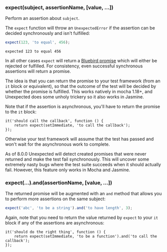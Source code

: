 ### expect(subject, assertionName, [value, ...])

Perform an assertion about `subject`.

The `expect` function will throw an `UnexpectedError` if the assertion can be
decided synchronously and isn't fulfilled:

```javascript
expect(123, 'to equal', 456);
```

```output
expected 123 to equal 456
```

In all other cases `expect` will return a
[Bluebird promise](https://github.com/petkaantonov/bluebird) which will either be
rejected or fulfilled. For consistency, even successful synchronous assertions will
return a promise.

The idea is that you can return the promise to your test framework (from an `it`
block or equivalent), so that the outcome of the test will be decided by whether
the promise is fulfilled. This works natively in mocha 1.18+, and Unexpected
does some unholy trickery so it also works in Jasmine.

Note that if the assertion is asynchronous, you'll have to return the promise
to the `it` block:

```javascript#eval:false
it('should call the callback', function () {
    return expect(setImmediate, 'to call the callback');
});
```

Otherwise your test framework will assume that the test has passed and won't wait
for the asynchronous work to complete.

As of 8.0.0 Unexpected will detect created promises that were never returned
and make the test fail synchronously. This will uncover some extremely nasty
bugs where the test suite succeeds when it should actually fail. However, this
feature only works in Mocha and Jasmine.


### expect(...).and(assertionName, [value, ...])

The returned promise will be augmented with an `and` method that allows you to
perform more assertions on the same subject:

```javascript
expect('abc', 'to be a string').and('to have length', 3);
```

Again, note that you need to return the value returned by `expect` to your `it`
block if any of the assertions are asynchronous:

```javascript#eval:false
it('should do the right thing', function () {
    return expect(setImmediate, 'to be a function').and('to call the callback');
});
```
